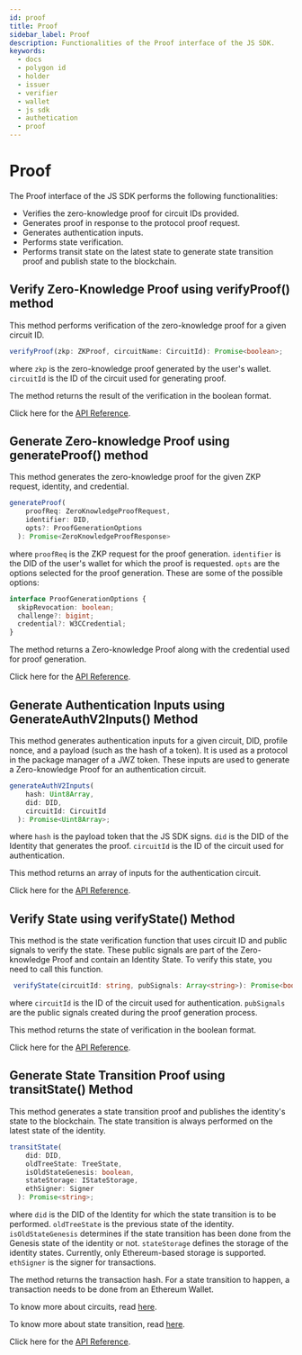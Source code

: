 ```yaml
---
id: proof
title: Proof
sidebar_label: Proof
description: Functionalities of the Proof interface of the JS SDK.
keywords:
  - docs
  - polygon id
  - holder
  - issuer
  - verifier
  - wallet
  - js sdk
  - authetication
  - proof
---
```


# Proof

The Proof interface of the JS SDK performs the following functionalities:

- Verifies the zero-knowledge proof for circuit IDs provided.
- Generates proof in response to the protocol proof request.
- Generates authentication inputs.
- Performs state verification.
- Performs transit state on the latest state to generate state transition proof and publish state to the blockchain.

## Verify Zero-Knowledge Proof using verifyProof() method

This method performs verification of the zero-knowledge proof for a given circuit ID.

```typescript
verifyProof(zkp: ZKProof, circuitName: CircuitId): Promise<boolean>;
```

where `zkp` is the zero-knowledge proof generated by the user's wallet.
`circuitId` is the ID of the circuit used for generating proof.

The method returns the result of the verification in the boolean format.

Click here for the <a href="https://0xpolygonid.github.io/js-sdk-tutorials/docs/api/js-sdk.proofservice.verifyproof#proofserviceverifyproof-method" target="_blank">API Reference</a>.

## Generate Zero-knowledge Proof using generateProof() method

This method generates the zero-knowledge proof for the given ZKP request, identity, and credential.

```typescript
generateProof(
    proofReq: ZeroKnowledgeProofRequest,
    identifier: DID,
    opts?: ProofGenerationOptions
  ): Promise<ZeroKnowledgeProofResponse>
```

where `proofReq` is the ZKP request for the proof generation.
`identifier` is the DID of the user's wallet for which the proof is requested.
`opts` are the options selected for the proof generation. These are some of the possible options:

```typescript
interface ProofGenerationOptions {
  skipRevocation: boolean;
  challenge?: bigint;
  credential?: W3CCredential;
}
```

The method returns a Zero-knowledge Proof along with the credential used for proof generation.

Click here for the <a href="https://0xpolygonid.github.io/js-sdk-tutorials/docs/api/js-sdk.proofservice.generateproof#proofservicegenerateproof-method" target="_blank">API Reference</a>.

## Generate Authentication Inputs using GenerateAuthV2Inputs() Method

This method generates authentication inputs for a given circuit, DID, profile nonce, and a payload (such as the hash of a token). It is used as a protocol in the package manager of a JWZ token. These inputs are used to generate a Zero-knowledge Proof for an authentication circuit.

```typescript
generateAuthV2Inputs(
    hash: Uint8Array,
    did: DID,
    circuitId: CircuitId
  ): Promise<Uint8Array>;
```

where `hash` is the payload token that the JS SDK signs.
`did` is the DID of the Identity that generates the proof.
`circuitId` is the ID of the circuit used for authentication.

This method returns an array of inputs for the authentication circuit.

Click here for the <a href="https://0xpolygonid.github.io/js-sdk-tutorials/docs/api/js-sdk.proofservice.generateauthv2inputs#proofservicegenerateauthv2inputs-method" target="_blank">API Reference</a>.

## Verify State using verifyState() Method

This method is the state verification function that uses circuit ID and public signals to verify the state. These public signals are part of the Zero-knowledge Proof and contain an Identity State. To verify this state, you need to call this function.

```typescript
 verifyState(circuitId: string, pubSignals: Array<string>): Promise<boolean>;
```

where `circuitId` is the ID of the circuit used for authentication.
`pubSignals` are the public signals created during the proof generation process.

This method returns the state of verification in the boolean format.

Click here for the <a href="https://0xpolygonid.github.io/js-sdk-tutorials/docs/api/js-sdk.proofservice.verifystate#proofserviceverifystate-method" target="_blank">API Reference</a>.

## Generate State Transition Proof using transitState() Method

This method generates a state transition proof and publishes the identity's state to the blockchain. The state transition is always performed on the latest state of the identity.

```typescript
transitState(
    did: DID,
    oldTreeState: TreeState,
    isOldStateGenesis: boolean,
    stateStorage: IStateStorage,
    ethSigner: Signer
  ): Promise<string>;
```

where `did` is the DID of the Identity for which the state transition is to be performed.
`oldTreeState` is the previous state of the identity.
`isOldStateGenesis` determines if the state transition has been done from the Genesis state of the identity or not.
`stateStorage` defines the storage of the identity states. Currently, only Ethereum-based storage is supported.
`ethSigner` is the signer for transactions.

The method returns the transaction hash. For a state transition to happen, a transaction needs to be done from an Ethereum Wallet.

To know more about circuits, read [here](https://docs.iden3.io/protocol/main-circuits/).

To know more about state transition, read [here](https://docs.iden3.io/getting-started/state-transition/state-transition/).

Click here for the <a href="https://0xpolygonid.github.io/js-sdk-tutorials/docs/api/js-sdk.proofservice.transitstate#proofservicetransitstate-method" target="_blank">API Reference</a>.
